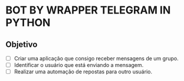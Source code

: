 # BOT BY WRAPPER TELEGRAM IN PYTHON

## Objetivo

- [ ] Criar uma aplicação que consigo receber mensagens de um grupo.
- [ ] Identificar o usuário que está enviando a mensagem.
- [ ] Realizar uma automação de repostas para outro usuário.
